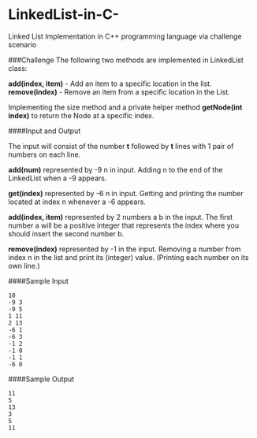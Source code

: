 # LinkedList-in-C-
Linked List Implementation in C++ programming language via challenge scenario

###Challenge
The following two methods are implemented in LinkedList class:

**add(index, item)** - Add an item to a specific location in the list.
**remove(index)** - Remove an item from a specific location in the List.

Implementing the size method and a private helper method **getNode(int index)** to return the Node at a specific index.

####Input and Output

The input will consist of the number __t__ followed by __t__ lines with 1 pair of numbers on each line.

**add(num)** represented by -9 n in input. Adding n to the end of the LinkedList when a -9 appears.

**get(index)** represented by -6 n in input. Getting and printing the number located at index n whenever a -6 appears.

**add(index, item)** represented by 2 numbers a b in the input. The first number a will be a positive integer that represents the index where you should insert the second number b.

**remove(index)** represented by -1 in the input. Removing a number from index n in the list and print its (integer) value.
(Printing each number on its own line.)

####Sample Input
```
10
-9 3
-9 5
1 11
2 13
-6 1
-6 3
-1 2
-1 0
-1 1
-6 0
```

####Sample Output
```
11
5
13
3
5
11
```
